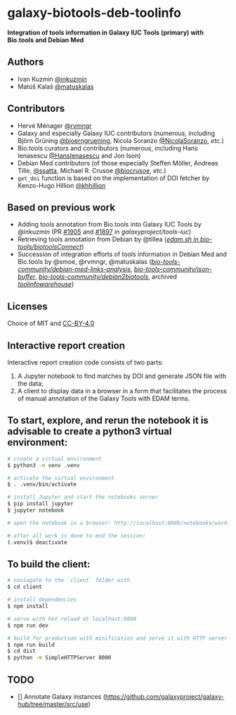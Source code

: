 # galaxy-biotools-deb-toolinfo

**Integration of tools information in Galaxy IUC Tools (primary) with Bio.tools and Debian Med**



## Authors

- Ivan Kuzmin [@inkuzmin](https://twitter.com/inkuzmin)
- Matúš Kalaš [@matuskalas](https://twitter.com/matuskalas)

## Contributors

- Hervé Ménager [@rvmngr](https://twitter.com/rvmngr)
- Galaxy and especially Galaxy IUC contributors (numerous, including Björn Grüning [@bjoerngruening](https://twitter.com/bjoerngruening), Nicola Soranzo [@NicolaSoranzo](https://twitter.com/NicolaSoranzo), *etc.*)
- Bio.tools curators and contributors (numerous, including Hans Ienasescu [@HansIenasescu](https://twitter.com/HansIenasescu) and Jon Ison)
- Debian Med contributors (of those especially Steffen Möller, Andreas Tille, [@ssatta](https://twitter.com/ssatta), Michael R. Crusoe [@biocrusoe](https://twitter.com/biocrusoe), *etc.*)
- `get_doi` function is based on the implementation of DOI fetcher by Kenzo-Hugo Hillion [@khhillion](https://twitter.com/khhillion)


## Based on previous work

- Adding tools annotation from Bio.tools into Galaxy IUC Tools by @inkuzmin (PR [#1905](https://github.com/galaxyproject/tools-iuc/pull/1905) and [#1897](https://github.com/galaxyproject/tools-iuc/pull/1897) in *galaxyproject/tools-iuc*)
- Retrieving tools annotation from Debian by @tillea ([*edam.sh* in *bio-tools/biotoolsConnect*](https://github.com/bio-tools/biotoolsConnect/blob/master/DebianMed/edam.sh))
- Succession of integration efforts of tools information in Debian Med and Bio.tools by @smoe, @rvmngr, @matuskalas ([*bio-tools-community/debian-med-links-analysis*](https://github.com/bio-tools-community/debian-med-links-analysis), [*bio-tools-community/json-buffer*](https://github.com/bio-tools-community/json-buffer), [*bio-tools-community/debian2biotools*](https://github.com/bio-tools-community/debian2biotools), archived [*toolinfowarehouse*](https://github.com/bio-tools-community/toolinfowarehouse))



## Licenses

Choice of MIT and [CC-BY-4.0](https://creativecommons.org/licenses/by/4.0/)


## Interactive report creation

Interactive report creation code consists of two parts:
1. A Jupyter notebook to find matches by DOI and generate JSON file with the data;
2. A client to display data in a browser in a form that facilitates the process of manual annotation of the Galaxy Tools with EDAM terms.

## To start, explore, and rerun the notebook it is advisable to create a python3 virtual environment:

```bash
# create a virtual environment
$ python3 -m venv .venv

# activate the virtual environment
$ . .venv/bin/activate

# install Jupyter and start the notebooks server
$ pip install jupyter
$ jupyter notebook

# open the notebook in a browser: http://localhost:8888/notebooks/workflow.ipynb

# after all work is done to end the session:
(.venv)$ deactivate
```

## To build the client:

``` bash
# naviagate to the `client` folder with
$ cd client

# install dependencies
$ npm install

# serve with hot reload at localhost:8080
$ npm run dev

# build for production with minification and serve it with HTTP server
$ npm run build
$ cd dist
$ python -m SimpleHTTPServer 8000
```


## TODO
- [] Annotate Galaxy instances (https://github.com/galaxyproject/galaxy-hub/tree/master/src/use)